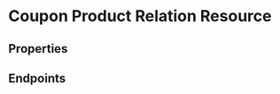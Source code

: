 # Coupon Product Relation Resource

## Properties

<ResourceProperties :resource="'coupon_product_relation'" :lang="'en'"/>

<ResourceScopes :resource="'coupon_product_relation'"/>

## Endpoints

[//]: <> (GET ENDPOINT)
<ResourceEndpoint :resource="'coupon_product_relation'" :endpoint="'get'" :lang="'en'">

<template v-slot:responseJSON>

<<< @/docs/fixtures/api/coupon_product_relation/response/json/get_id.json

</template>

<template v-slot:responseXML>

<<< @/docs/fixtures/api/coupon_product_relation/response/xml/get_id.xml

</template>

</ResourceEndpoint>

[//]: <> (GETCOLLECTION ENDPOINT)
<ResourceEndpoint :resource="'coupon_product_relation'" :endpoint="'getCollection'" :lang="'en'">

<template v-slot:responseJSON>

<<< @/docs/fixtures/api/coupon_product_relation/response/json/get_page.json

</template>

<template v-slot:responseXML>

<<< @/docs/fixtures/api/coupon_product_relation/response/xml/get_page.xml

</template>

</ResourceEndpoint>

[//]: <> (POST ENDPOINT)
<ResourceEndpoint :resource="'coupon_product_relation'" :endpoint="'post'" :lang="'en'">

<template v-slot:request>

<<< @/docs/fixtures/api/coupon_product_relation/request/post.json

</template>

<template v-slot:responseJSON>

<<< @/docs/fixtures/api/coupon_product_relation/response/json/get_id.json

</template>

<template v-slot:responseXML>

<<< @/docs/fixtures/api/coupon_product_relation/response/xml/get_id.xml

</template>

</ResourceEndpoint>

[//]: <> (PUT ENDPOINT)
<ResourceEndpoint :resource="'coupon_product_relation'" :endpoint="'put'" :lang="'en'">

<template v-slot:request>

<<< @/docs/fixtures/api/coupon_product_relation/request/post.json

</template>

<template v-slot:responseJSON>

<<< @/docs/fixtures/api/coupon_product_relation/response/json/get_id.json

</template>

<template v-slot:responseXML>

<<< @/docs/fixtures/api/coupon_product_relation/response/xml/get_id.xml

</template>

</ResourceEndpoint>

[//]: <> (DELETE ENDPOINT)
<ResourceEndpoint :resource="'coupon_product_relation'" :endpoint="'delete'" :lang="'en'"/>

